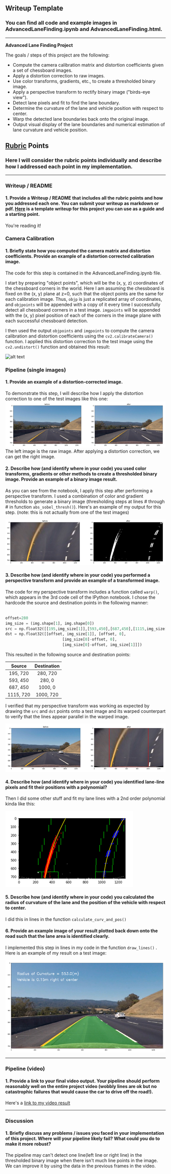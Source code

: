 ## Writeup Template

### You can find all code and example images in AdvancedLaneFinding.ipynb and AdvancedLaneFinding.html.

---

**Advanced Lane Finding Project**

The goals / steps of this project are the following:

* Compute the camera calibration matrix and distortion coefficients given a set of chessboard images.
* Apply a distortion correction to raw images.
* Use color transforms, gradients, etc., to create a thresholded binary image.
* Apply a perspective transform to rectify binary image ("birds-eye view").
* Detect lane pixels and fit to find the lane boundary.
* Determine the curvature of the lane and vehicle position with respect to center.
* Warp the detected lane boundaries back onto the original image.
* Output visual display of the lane boundaries and numerical estimation of lane curvature and vehicle position.

[//]: # (Image References)

[image1]: ./examples/undistort_output.png "Undistorted"
[image2]: ./output_images/cal_before_after.png "Road Transformed"
[image3]: ./output_images/thresh_bf.png "Binary Example"
[image4]: ./output_images/view_trans_bf.png "Warp Example"
[image5]: ./output_images/drawline.png "Fit Visual"
[image6]: ./output_images/result.png "Output"
[video1]: ./test_videos_output/project_video_output.mp4 "Video"

## [Rubric](https://review.udacity.com/#!/rubrics/571/view) Points

### Here I will consider the rubric points individually and describe how I addressed each point in my implementation.  

---

### Writeup / README

#### 1. Provide a Writeup / README that includes all the rubric points and how you addressed each one.  You can submit your writeup as markdown or pdf.  [Here](https://github.com/udacity/CarND-Advanced-Lane-Lines/blob/master/writeup_template.md) is a template writeup for this project you can use as a guide and a starting point.  

You're reading it!

### Camera Calibration

#### 1. Briefly state how you computed the camera matrix and distortion coefficients. Provide an example of a distortion corrected calibration image.

The code for this step is contained in the AdvancedLaneFinding.ipynb file.

I start by preparing "object points", which will be the (x, y, z) coordinates of the chessboard corners in the world. Here I am assuming the chessboard is fixed on the (x, y) plane at z=0, such that the object points are the same for each calibration image.  Thus, `objp` is just a replicated array of coordinates, and `objpoints` will be appended with a copy of it every time I successfully detect all chessboard corners in a test image.  `imgpoints` will be appended with the (x, y) pixel position of each of the corners in the image plane with each successful chessboard detection.  

I then used the output `objpoints` and `imgpoints` to compute the camera calibration and distortion coefficients using the `cv2.calibrateCamera()` function.  I applied this distortion correction to the test image using the `cv2.undistort()` function and obtained this result: 

![alt text][image1]

### Pipeline (single images)

#### 1. Provide an example of a distortion-corrected image.

To demonstrate this step, I will describe how I apply the distortion correction to one of the test images like this one:
![alt text][image2]
The left image is the raw image. After applying a distortion correction, we can get the right image.

#### 2. Describe how (and identify where in your code) you used color transforms, gradients or other methods to create a thresholded binary image.  Provide an example of a binary image result.

As you can see from the notebook, I apply this step after performing a perspective transform. I used a combination of color and gradient thresholds to generate a binary image (thresholding steps at lines # through # in function `abs_sobel_thresh()`).  Here's an example of my output for this step.  (note: this is not actually from one of the test images) 

![alt text][image3]

#### 3. Describe how (and identify where in your code) you performed a perspective transform and provide an example of a transformed image.

The code for my perspective transform includes a function called `warp()`, which appears in the 3rd code cell of the IPython notebook. I chose the hardcode the source and destination points in the following manner:

```python

offset=280
img_size = (img.shape[1], img.shape[0])
src = np.float32([[195,img_size[1]],[593,450],[687,450],[1115,img_size[1]]])
dst = np.float32([[offset, img_size[1]], [offset, 0], 
                         [img_size[0]-offset, 0], 
                         [img_size[0]-offset, img_size[1]]])
```

This resulted in the following source and destination points:

| Source        | Destination   | 
|:-------------:|:-------------:| 
| 195, 720      | 280, 720        | 
| 593, 450      | 280, 0      |
| 687, 450     | 1000, 0      |
| 1115, 720      | 1000, 720        |

I verified that my perspective transform was working as expected by drawing the `src` and `dst` points onto a test image and its warped counterpart to verify that the lines appear parallel in the warped image.

![alt text][image4]

#### 4. Describe how (and identify where in your code) you identified lane-line pixels and fit their positions with a polynomial?

Then I did some other stuff and fit my lane lines with a 2nd order polynomial kinda like this:

![alt text][image5]

#### 5. Describe how (and identify where in your code) you calculated the radius of curvature of the lane and the position of the vehicle with respect to center.

I did this in lines in the function `calculate_curv_and_pos()`

#### 6. Provide an example image of your result plotted back down onto the road such that the lane area is identified clearly.

I implemented this step in lines in my code in the function `draw_lines()` .  Here is an example of my result on a test image:

![alt text][image6]

---

### Pipeline (video)

#### 1. Provide a link to your final video output.  Your pipeline should perform reasonably well on the entire project video (wobbly lines are ok but no catastrophic failures that would cause the car to drive off the road!).

Here's a [link to my video result](./project_video.mp4)

---

### Discussion

#### 1. Briefly discuss any problems / issues you faced in your implementation of this project.  Where will your pipeline likely fail?  What could you do to make it more robust?

The pipeline may can't detect one line(left line or right line) in the thresholded binary image when there isn't much line points in the image. We can improve it by using the data in the previous frames in the video.  
